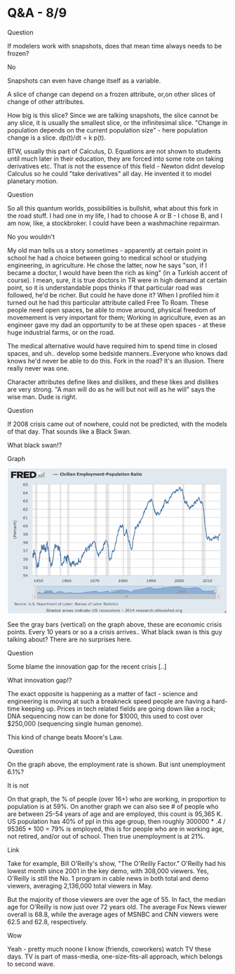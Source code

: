 # Q&A - 8/9

Question

If modelers work with snapshots, does that mean time always needs to be  frozen?

No

Snapshots can even have change itself as a variable. 

A slice of change
 can depend on a frozen attribute, or,on other slices of change of
other attributes.

How big is this slice? Since we are talking 
snapshots, the slice cannot be any slice, it is usually the smallest 
slice, or the infinitesimal slice. "Change in population depends on the current population size" - here population change is a slice. dp(t)/dt = k p(t).

BTW, usually this part of Calculus, D. Equations are not shown to students until much later in their education, they are forced into some rote on taking derivatives etc. That is not the essence of this field - Newton didnt develop Calculus so he could "take derivatives" all day. He invented it to model planetary motion. 

Question

So all this quantum worlds, possibilities is bullshit, what about this fork in the road stuff. I had one in my life, I had to choose A or B - I chose B, and I am now, like, a stockbroker. I could have been a washmachine repairman.

No you wouldn't

My old man tells us a story sometimes - apparently at certain point in 
school he had a choice between going to medical school or studying 
engineering, in agriculture. He chose the latter, now he says "son, if I became a doctor, I would have been the rich as king" (in a 
Turkish accent of course). I mean, sure, it is true doctors in 
TR were in high demand at certain point, so it is understandable pops thinks if that particular road was followed, he'd be richer. But could he have done it? When I profiled him it turned out he had this particular attribute called Free To Roam. These people need open spaces, be able to move around,  physical freedom of movemement is very important for them; Working in agriculture, even as an engineer gave my dad an opportunity 
to be at these open spaces - at these huge industrial farms, or on the 
road.

The medical alternative would have required him to spend time in closed spaces, and uh.. develop some  bedside manners..Everyone who knows dad knows he'd never be able to do 
this. Fork in the road? It's an illusion. There really never was one.

Character attributes define likes and dislikes, and these likes and dislikes are very strong. "A man will do as he will but not will as he will" says the wise man. Dude is right. 

Question

If 2008 crisis came out of nowhere, could not be predicted, with the models of that day. That sounds like a Black Swan.

What black swan!?

Graph

![](3A40.png)

See  the gray bars (vertical) on the graph above, these are economic crisis points. Every 10 years or so a a crisis arrives.. What black swan is this guy talking about? There are no surprises here. 

Question

Some blame the innovation gap for the recent crisis [..]

What innovation gap!?

The exact opposite is happening as a matter of fact - science and engineering is moving at such a breakneck speed people are having a hard-time keeping up. Prices in tech related fields are going down like a rock; DNA sequencing now can be done for $1000, this used to cost over $250,000 (sequencing single human genome).

This kind of change beats Moore's Law.

Question

On the graph above, the employment rate is shown. But isnt unemployment 6.1%?

It is not

On that graph, the % of people (over 16+) who are working, in proportion to population is at 59%. On another graph we can also see  # of people who are between 25-54 years of age and are employed, this count is 95,365 K. US population has 40% of ppl in this age group, then roughly 300000 * .4 / 95365 * 100 = 79% is employed, this is for people who are in working age, not retired, and/or out of school. Then true unemployment is at 21%.

Link

Take for example, Bill O'Reilly's show, "The O'Reilly Factor." O'Reilly had his lowest month since 2001 in the key demo, with 308,000 viewers. Yes, O'Reilly is still the No. 1 program in cable news in both total and demo viewers, averaging 2,136,000 total viewers in May.

But the majority of those viewers are over the age of 55. In fact, the median age for O'Reilly is now just over 72 years old. The average Fox News viewer overall is 68.8, while the average ages of MSNBC and CNN viewers were 62.5 and 62.8, respectively.

Wow

Yeah - pretty much noone I know (friends, coworkers) watch TV these days. TV is part of mass-media, one-size-fits-all approach, which belongs to second wave.















